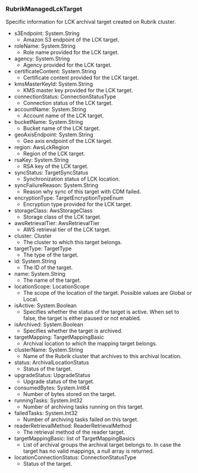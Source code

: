 ### RubrikManagedLckTarget
Specific information for LCK archival target created on Rubrik cluster.

- s3Endpoint: System.String
  - Amazon S3 endpoint of the LCK target.
- roleName: System.String
  - Role name provided for the LCK target.
- agency: System.String
  - Agency provided for the LCK target.
- certificateContent: System.String
  - Certificate content provided for the LCK target.
- kmsMasterKeyId: System.String
  - KMS master key provided for the LCK target.
- connectionStatus: ConnectionStatusType
  - Connection status of the LCK target.
- accountName: System.String
  - Account name of the LCK target.
- bucketName: System.String
  - Bucket name of the LCK target.
- geoAxisEndpoint: System.String
  - Geo axis endpoint of the LCK target.
- region: AwsLckRegion
  - Region of the LCK target.
- rsaKey: System.String
  - RSA key of the LCK target.
- syncStatus: TargetSyncStatus
  - Synchronization status of LCK location.
- syncFailureReason: System.String
  - Reason why sync of this target with CDM failed.
- encryptionType: TargetEncryptionTypeEnum
  - Encryption type provided for the LCK target.
- storageClass: AwsStorageClass
  - Storage class of the LCK target.
- awsRetrievalTier: AwsRetrievalTier
  - AWS retrieval tier of the LCK target.
- cluster: Cluster
  - The cluster to which this target belongs.
- targetType: TargetType
  - The type of the target.
- id: System.String
  - The ID of the target.
- name: System.String
  - The name of the target.
- locationScope: LocationScope
  - The scope of the location of the target. Possible values are Global or Local.
- isActive: System.Boolean
  - Specifies whether the status of the target is active. When set to false, the target is either paused or not enabled.
- isArchived: System.Boolean
  - Specifies whether the target is archived.
- targetMapping: TargetMappingBasic
  - Archival location to which the mapping target belongs.
- clusterName: System.String
  - Name of the Rubrik cluster that archives to this archival location.
- status: ArchivalLocationStatus
  - Status of the target.
- upgradeStatus: UpgradeStatus
  - Upgrade status of the target.
- consumedBytes: System.Int64
  - Number of bytes stored on the target.
- runningTasks: System.Int32
  - Number of archiving tasks running on this target.
- failedTasks: System.Int32
  - Number of archiving tasks failed on this target.
- readerRetrievalMethod: ReaderRetrievalMethod
  - The retrieval method of the reader target.
- targetMappingBasic: list of TargetMappingBasics
  - List of archival groups the archival target belongs to. In case the target has no valid mappings, a null array is returned.
- locationConnectionStatus: ConnectionStatusType
  - Status of the target.

